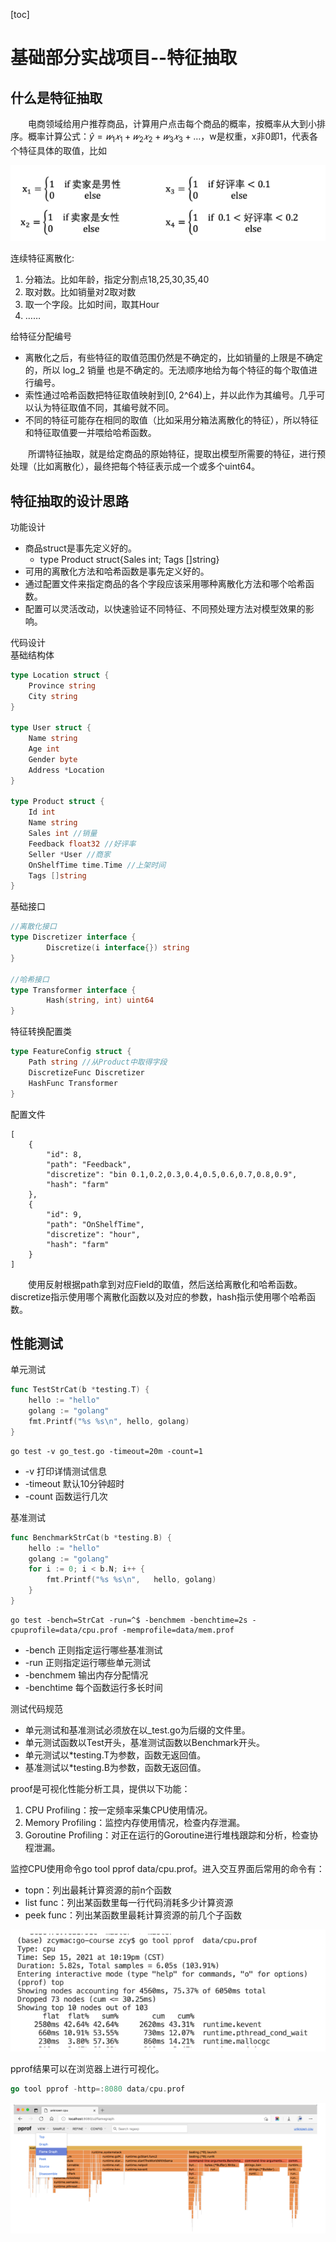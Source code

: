 

[toc]



# 基础部分实战项目--特征抽取
## 什么是特征抽取
&#8195;&#8195;电商领域给用户推荐商品，计算用户点击每个商品的概率，按概率从大到小排序。概率计算公式：$\hat{y}=𝑤_1𝑥_1+𝑤_2𝑥_2+𝑤_3 𝑥_3+\ldots$，w是权重，x非0即1，代表各个特征具体的取值，比如  

![image-20220606155024842](Golang%E7%AC%94%E8%AE%B0_%E7%AC%AC7%E5%91%A8_%E7%89%B9%E5%BE%81%E6%8A%BD%E5%8F%96%20%E7%AD%96%E7%95%A5%E7%B3%BB%E7%BB%9F%E9%85%8D%E7%BD%AE%E5%8C%96%E7%AE%A1%E7%90%86.assets/image-20220606155024842.png)



连续特征离散化:   
1. 分箱法。比如年龄，指定分割点18,25,30,35,40
2. 取对数。比如销量对2取对数
3. 取一个字段。比如时间，取其Hour
4. ……  

给特征分配编号  
- 离散化之后，有些特征的取值范围仍然是不确定的，比如销量的上限是不确定的，所以 log_2 销量 也是不确定的。无法顺序地给为每个特征的每个取值进行编号。
- 索性通过哈希函数把特征取值映射到[0, 2^64)上，并以此作为其编号。几乎可以认为特征取值不同，其编号就不同。
- 不同的特征可能存在相同的取值（比如采用分箱法离散化的特征），所以特征和特征取值要一并喂给哈希函数。  

&#8195;&#8195;所谓特征抽取，就是给定商品的原始特征，提取出模型所需要的特征，进行预处理（比如离散化），最终把每个特征表示成一个或多个uint64。  

## 特征抽取的设计思路
功能设计  
- 商品struct是事先定义好的。
    - type Product struct{Sales int; Tags []string}
- 可用的离散化方法和哈希函数是事先定义好的。
- 通过配置文件来指定商品的各个字段应该采用哪种离散化方法和哪个哈希函数。
- 配置可以灵活改动，以快速验证不同特征、不同预处理方法对模型效果的影响。  

代码设计  
基础结构体  
```Go
type Location struct {
	Province string
	City string
}

type User struct {
	Name string
	Age int
	Gender byte
	Address *Location
}

type Product struct {
    Id int
    Name string
    Sales int //销量
    Feedback float32 //好评率
    Seller *User //商家
    OnShelfTime time.Time //上架时间
    Tags []string
}
```
基础接口  
```Go
//离散化接口
type Discretizer interface {
        Discretize(i interface{}) string
}

//哈希接口
type Transformer interface {
        Hash(string, int) uint64
}
```
特征转换配置类   
```Go
type FeatureConfig struct {
    Path string //从Product中取得字段
    DiscretizeFunc Discretizer
    HashFunc Transformer
}
```
配置文件  
```
[
    {
        "id": 8,
        "path": "Feedback",
        "discretize": "bin 0.1,0.2,0.3,0.4,0.5,0.6,0.7,0.8,0.9",
        "hash": "farm"
    },
    {
        "id": 9,
        "path": "OnShelfTime",
        "discretize": "hour",
        "hash": "farm"
    }
]
```
&#8195;&#8195;使用反射根据path拿到对应Field的取值，然后送给离散化和哈希函数。discretize指示使用哪个离散化函数以及对应的参数，hash指示使用哪个哈希函数。  
## 性能测试  
单元测试  
```Go
func TestStrCat(b *testing.T) {
	hello := "hello"
	golang := "golang"
	fmt.Printf("%s %s\n", hello, golang)
}
```
```Shell
go test -v go_test.go -timeout=20m -count=1
```
- -v 打印详情测试信息
- -timeout 默认10分钟超时
- -count 函数运行几次  

基准测试  
```Go
func BenchmarkStrCat(b *testing.B) {
    hello := "hello"
    golang := "golang"
    for i := 0; i < b.N; i++ {
        fmt.Printf("%s %s\n", 	hello, golang)
    }
}
```
```Shell
go test -bench=StrCat -run=^$ -benchmem -benchtime=2s -cpuprofile=data/cpu.prof -memprofile=data/mem.prof
```
- -bench 正则指定运行哪些基准测试
- -run 正则指定运行哪些单元测试
- -benchmem 输出内存分配情况
- -benchtime 每个函数运行多长时间  

测试代码规范  
- 单元测试和基准测试必须放在以_test.go为后缀的文件里。
- 单元测试函数以Test开头，基准测试函数以Benchmark开头。
- 单元测试以*testing.T为参数，函数无返回值。
- 基准测试以*testing.B为参数，函数无返回值。  

proof是可视化性能分析工具，提供以下功能：
1. CPU Profiling：按一定频率采集CPU使用情况。
2. Memory Profiling：监控内存使用情况，检查内存泄漏。
3. Goroutine Profiling：对正在运行的Goroutine进行堆栈跟踪和分析，检查协程泄漏。  

监控CPU使用命令go tool pprof data/cpu.prof。进入交互界面后常用的命令有：  
- topn：列出最耗计算资源的前n个函数
- list func：列出某函数里每一行代码消耗多少计算资源
- peek func：列出某函数里最耗计算资源的前几个子函数  

![image-20220606155119577](Golang%E7%AC%94%E8%AE%B0_%E7%AC%AC7%E5%91%A8_%E7%89%B9%E5%BE%81%E6%8A%BD%E5%8F%96%20%E7%AD%96%E7%95%A5%E7%B3%BB%E7%BB%9F%E9%85%8D%E7%BD%AE%E5%8C%96%E7%AE%A1%E7%90%86.assets/image-20220606155119577.png)

pprof结果可以在浏览器上进行可视化。  
```Go
go tool pprof -http=:8080 data/cpu.prof
```
![image-20220606155107746](Golang%E7%AC%94%E8%AE%B0_%E7%AC%AC7%E5%91%A8_%E7%89%B9%E5%BE%81%E6%8A%BD%E5%8F%96%20%E7%AD%96%E7%95%A5%E7%B3%BB%E7%BB%9F%E9%85%8D%E7%BD%AE%E5%8C%96%E7%AE%A1%E7%90%86.assets/image-20220606155107746.png)